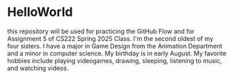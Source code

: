# HelloWorld
this repository will be used for practicing the GitHub Flow and for Assignment 5 of CS222 Spring 2025 Class.
I'm the second oldest of my four sisters. I have a major in Game Design from the Animation Department and a minor in computer science. My birthday is in early August. My favorite hobbies include playing videogames, drawing, sleeping, listening to music, and watching videos.
